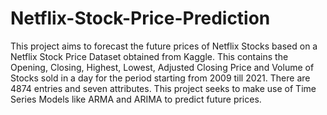 # Netflix-Stock-Price-Prediction
This project aims to forecast the future prices of Netflix Stocks based on a Netflix Stock Price Dataset obtained from Kaggle. This contains the Opening, Closing, Highest, Lowest, Adjusted Closing Price and Volume of Stocks sold in a day for the period starting from 2009 till 2021. 
There are 4874 entries and seven attributes.
This project seeks to make use of Time Series Models like ARMA and ARIMA to predict future prices.
